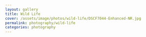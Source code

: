 ```yaml
---
layout: gallery
title: Wild Life
cover: /assets/image/photos/wild-life/DSCF7044-Enhanced-NR.jpg
permalink: photography/wild-life
categories: photography
---
```


<div class="gallery">
    <img src="/assets/image/photos/wild-life/DSCF6873-Enhanced-NR.jpg" class="lightbox-trigger" alt="">
    <img src="/assets/image/photos/wild-life/D03CDA30-9261-4988-8AEB-751621294F73-Enhanced-NR.jpg" class="lightbox-trigger" alt="">
    <img src="/assets/image/photos/wild-life/DSCF7044-Enhanced-NR.jpg" class="lightbox-trigger" alt="">
</div>
